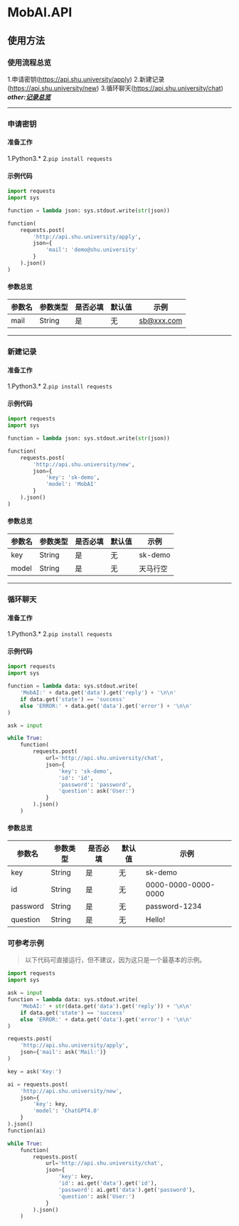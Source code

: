 # MobAI.API

## **使用方法**

### **使用流程总览**

1.申请密钥(https://api.shu.university/apply)
2.新建记录(https://api.shu.university/new)
3.循环聊天(https://api.shu.university/chat)
***other:[记录总览](https://api.shu.university/show)***

---

### **申请密钥**

#### **准备工作**
1.Python3.*
2.`pip install requests`

#### **示例代码**

```python
import requests
import sys

function = lambda json: sys.stdout.write(str(json))

function(
    requests.post(
        'http://api.shu.university/apply',
        json={
            'mail': 'demo@shu.university'
        }
    ).json()
)

```

#### **参数总览**

| 参数名 | 参数类型 | 是否必填 | 默认值 | 示例 |
| --- | --- | --- | --- | --- |
| mail | String | 是 | 无 | sb@xxx.com |

---

### **新建记录**

#### **准备工作**
1.Python3.*
2.`pip install requests`

#### **示例代码**

```python
import requests
import sys

function = lambda json: sys.stdout.write(str(json))

function(
    requests.post(
        'http://api.shu.university/new',
        json={
            'key': 'sk-demo',
            'model': 'MobAI'
        }
    ).json()
)

```

#### **参数总览**

| 参数名 | 参数类型 | 是否必填 | 默认值 | 示例 |
| --- | --- | --- | --- | --- |
| key | String | 是 | 无 | sk-demo |
| model | String | 是 | 无 | 天马行空 |

---

### **循环聊天**

#### **准备工作**
1.Python3.*
2.`pip install requests`

#### **示例代码**

```python
import requests
import sys

function = lambda data: sys.stdout.write(
    'MobAI:' + data.get('data').get('reply') + '\n\n'
    if data.get('state') == 'success'
    else 'ERROR:' + data.get('data').get('error') + '\n\n'
)

ask = input

while True:
    function(
        requests.post(
            url='http://api.shu.university/chat',
            json={
                'key': 'sk-demo',
                'id': 'id',
                'password': 'password',
                'question': ask('User:')
            }
        ).json()
    )

```

#### **参数总览**

| 参数名 | 参数类型 | 是否必填 | 默认值 | 示例 |
| --- | --- | --- | --- | --- |
| key | String | 是 | 无 | sk-demo |
| id | String | 是 | 无 | 0000-0000-0000-0000 |
| password | String | 是 | 无 | password-1234 |
| question | String | 是 | 无 | Hello! |


### 可参考示例

> 以下代码可直接运行，但不建议，因为这只是一个最基本的示例。

```python
import requests
import sys

ask = input
function = lambda data: sys.stdout.write(
    'MobAI:' + str(data.get('data').get('reply')) + '\n\n'
    if data.get('state') == 'success'
    else 'ERROR:' + data.get('data').get('error') + '\n\n'
)

requests.post(
    'http://api.shu.university/apply',
    json={'mail': ask('Mail:')}
)

key = ask('Key:')

ai = requests.post(
    'http://api.shu.university/new',
    json={
        'key': key,
        'model': 'ChatGPT4.0'
    }
).json()
function(ai)

while True:
    function(
        requests.post(
            url='http://api.shu.university/chat',
            json={
                'key': key,
                'id': ai.get('data').get('id'),
                'password': ai.get('data').get('password'),
                'question': ask('User:')
            }
        ).json()
    )

```
